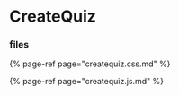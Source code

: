# CreateQuiz

### files

{% page-ref page="createquiz.css.md" %}

{% page-ref page="createquiz.js.md" %}




